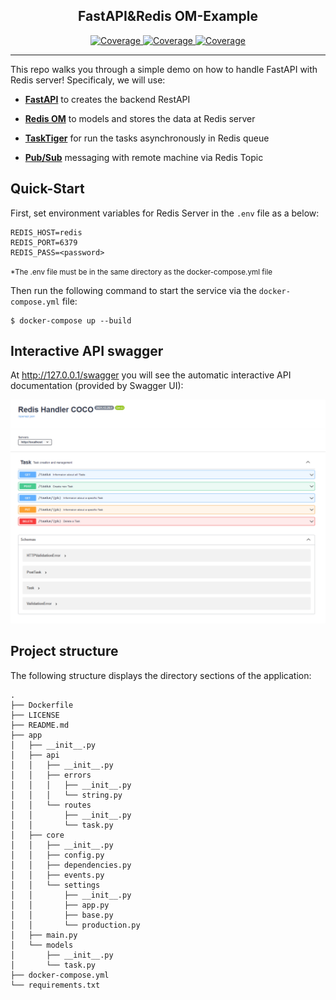 <h2 align="center">FastAPI&Redis OM-Example </h2>
<p align="center">
    <em></em>
</p>
<p align="center">
<a href="https://github.com/panocbik/FastAPI-Redis-example/blob/master/LICENSE" target="_blank">
    <img src="https://img.shields.io/apm/l/vim-mode?style=plastic&logo=github&color=%2334D058" alt="Coverage">
</a>
<a href="https://github.com/panocbik/FastAPI-Redis-example" target="_blank">
    <img src="https://img.shields.io/github/last-commit/panocbik/FastAPI-Redis-example?style=plastic?style=plastic&logo=github&color=%2334D058" alt="Coverage">
<a href="https://github.com/panocbik/FastAPI-Redis-example" target="_blank">
    <img src="https://img.shields.io/pypi/pyversions/FastAPI?style=plastic?style=plastic&logo=python&color=%2334D058" alt="Coverage">
</a>
</p>

---

This repo walks you through a simple demo on how to handle FastAPI with Redis server! Specificaly, we will use:

- **[FastAPI](https://github.com/tiangolo/fastapi)** to creates the backend RestAPI 

- **[Redis OM](https://github.com/redis/redis-om-python)** to models and stores the data at Redis server

- **[TaskTiger](https://github.com/closeio/tasktiger)** for run the tasks asynchronously in Redis queue

- **[Pub/Sub](https://redis.io/topics/pubsub)** messaging with remote machine via Redis Topic

## Quick-Start

First, set environment variables for Redis Server in the `.env` file as a below:

```shell
REDIS_HOST=redis
REDIS_PORT=6379
REDIS_PASS=<password> 
```

<small>*The .env file must be in the same directory as the docker-compose.yml file</small>

Then run the following command to start the service via the `docker-compose.yml` file:

```shell
$ docker-compose up --build
```

## Interactive API swagger

At http://127.0.0.1/swagger you will see the automatic interactive API documentation (provided by Swagger UI):

<p align="center">
  <a href="#"><img src=".github/assets/swagger.png" alt="Swagger UI"></a>
</p>

## Project structure

The following structure displays the directory sections of the application:

```shell
.
├── Dockerfile
├── LICENSE
├── README.md
├── app
│   ├── __init__.py
│   ├── api
│   │   ├── __init__.py
│   │   ├── errors
│   │   │   ├── __init__.py
│   │   │   └── string.py
│   │   └── routes
│   │       ├── __init__.py
│   │       └── task.py
│   ├── core
│   │   ├── __init__.py
│   │   ├── config.py
│   │   ├── dependencies.py
│   │   ├── events.py
│   │   └── settings
│   │       ├── __init__.py
│   │       ├── app.py
│   │       ├── base.py
│   │       └── production.py
│   ├── main.py
│   └── models
│       ├── __init__.py
│       └── task.py
├── docker-compose.yml
└── requirements.txt
```